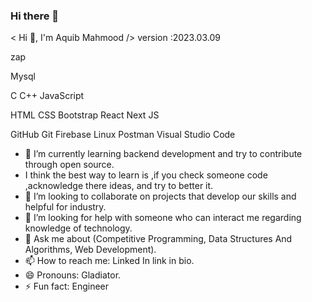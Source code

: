 ### Hi there 👋

< Hi 👋, I'm Aquib Mahmood />
  version :2023.03.09

zap

Mysql    

C  C++    JavaScript 

HTML  CSS  Bootstrap   React   Next JS

GitHub  Git  Firebase  Linux  Postman  Visual Studio Code 
<!-- **786-aquib/786-aquib** is a ✨ _special_ ✨ repository because its `README.md` (this file) appears on your GitHub profile.
 -->
<!-- Here are some ideas to get you started:
 -->
<!-- - 🔭 I’m currently working on ... -->
- 🌱 I’m currently learning backend development and try to contribute through open source.
- I think the best way to learn is ,if you check someone code ,acknowledge there ideas, and try to better it.
- 👯 I’m looking to collaborate on projects that develop our skills and helpful for industry.
- 🤔 I’m looking for help with someone who can interact me regarding knowledge of technology.
- 💬 Ask me about (Competitive Programming, Data Structures And Algorithms, Web Development).
- 📫 How to reach me: Linked In link in bio.
- 😄 Pronouns: Gladiator.
- ⚡ Fun fact: Engineer

